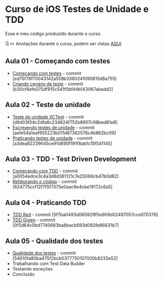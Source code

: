 # Curso de iOS Testes de Unidade e TDD

Esse é meu código produzido durante o curso.

:spiral_notepad: :pencil2: Anotações durante o curso, podem ser vistas [AQUI](https://marcoaurelio.slite.com/api/s/note/VBsto6h9Ei4gNhonwKfnQd/iOS-Testes-de-Unidade-e-TDD)

## Aula 01 - Começando com testes
- [Começando com testes](https://github.com/aureliomarco/alura-ios-testes-de-unidade-tdd/commit/ed75f78f70043142a559b3360241090815d8a755) - commit [ed75f78f70043142a559b3360241090815d8a755]
- [Criando cenário de teste](https://github.com/aureliomarco/alura-ios-testes-de-unidade-tdd/commit/b30cf4efe075df915c541f0bf44b143067abadd2) - commit [b30cf4efe075df915c541f0bf44b143067abadd2]

## Aula 02 - Teste de unidade
- [Teste de unidade XCTest](https://github.com/aureliomarco/alura-ios-testes-de-unidade-tdd/commit/d9d03f04c2dfa6c234824f752b8907c98bed81e8) - commit [d9d03f04c2dfa6c234824f752b8907c98bed81e8]
- [Escrevendo testes de unidade](https://github.com/aureliomarco/alura-ios-testes-de-unidade-tdd/commit/aefe54a1eaf955223b011d87362576c4b862bc09) - commit [aefe54a1eaf955223b011d87362576c4b862bc09]
- [Praticando testes de unidade](https://github.com/aureliomarco/alura-ios-testes-de-unidade-tdd/commit/a3dea82239645ce91d690f191f8ab1c15f541145) - commit [a3dea82239645ce91d690f191f8ab1c15f541145]

## Aula 03 - TDD - Test Driven Development
- [Começando com TDD](https://github.com/aureliomarco/alura-ios-testes-de-unidade-tdd/commit/a0054edce3c4a3d6d361121c7e25066cb47b0d82) - commit [a0054edce3c4a3d6d361121c7e25066cb47b0d82]
- [Refatorando o código](https://github.com/aureliomarco/alura-ios-testes-de-unidade-tdd/commit/624775ccf12f7f5f7375e0aac6e4cbe19172c6a5) - commit [624775ccf12f7f5f7375e0aac6e4cbe19172c6a5]

## Aula 04 - Praticando TDD
- [TDD Red](https://github.com/aureliomarco/alura-ios-testes-de-unidade-tdd/commit/5f7ba0493d065929f5e909d02497057cce070376) - commit [5f7ba0493d065929f5e909d02497057cce070376]
- [TDD Green](https://github.com/aureliomarco/alura-ios-testes-de-unidade-tdd/commit/0f5d64c0bd7740683ba8bacb693d082fe86631b7) - commit [0f5d64c0bd7740683ba8bacb693d082fe86631b7]

## Aula 05 - Qualidade dos testes
- [Qualidade dos testes](https://github.com/aureliomarco/alura-ios-testes-de-unidade-tdd/commit/54610fa80ba475f2bcb0377750107000b8233e52) - commit [54610fa80ba475f2bcb0377750107000b8233e52]
- Trabalhando com Test Data Builder
- Testando exceções
- Conclusão

